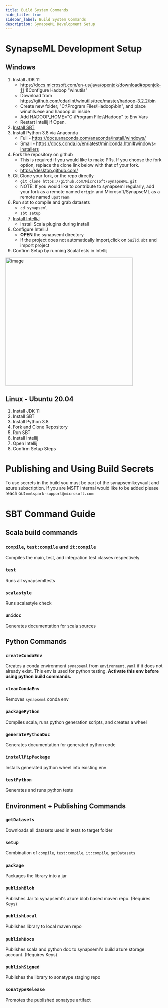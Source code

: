 ```yaml
---
title: Build System Commands
hide_title: true
sidebar_label: Build System Commands
description: SynapseML Development Setup
---
```


# SynapseML Development Setup

## Windows
1) Install JDK 11
    - https://docs.microsoft.com/en-us/java/openjdk/download#openjdk-11
1)Configure Hadoop "winutils"
    - Download from https://github.com/cdarlint/winutils/tree/master/hadoop-3.2.2/bin
    - Create new folder, "C:\Program Files\Hadoop\bin", and place winutils.exe and hadoop.dll inside
    - Add HADOOP_HOME="C:\Program Files\Hadoop" to Env Vars
    - Restart Intellij if Open.
1) [Install SBT](https://www.scala-sbt.org/1.x/docs/Setup.html)
1) Install Python 3.8 via Anaconda
    -  Full - https://docs.anaconda.com/anaconda/install/windows/
    -  Small - https://docs.conda.io/en/latest/miniconda.html#windows-installers
1) Fork the repository on github
    - This is required if you would like to make PRs. If you choose the fork option, replace the clone link below with that of your fork.
    - https://desktop.github.com/
1) Git Clone your fork, or the repo directly
    - `git clone https://github.com/Microsoft/SynapseML.git`
    - NOTE: If you would like to contribute to synapseml regularly, add your fork as a remote named ``origin`` and Microsoft/SynapseML as a remote named ``upstream``
1) Run sbt to compile and grab datasets
    - `cd synapseml`
    - `sbt setup`
1) [Install IntelliJ](https://www.jetbrains.com/idea/download)
    - Install Scala plugins during install
1) Configure IntelliJ
    - **OPEN** the synapseml directory
    - If the project does not automatically import,click on `build.sbt` and import project
1) Confirm Setup by running ScalaTests in Intellij
<img width="407" alt="image" src="https://user-images.githubusercontent.com/9027725/151844306-67478ed9-72c2-4709-95ac-80683688fa05.png">

## Linux - Ubuntu 20.04
1) Install JDK 11
1) Install SBT
1) Install Python 3.8
1) Fork and Clone Repository
1) Run SBT
1) Install Intellij
1) Open Intellij
1) Confirm Setup Steps


# Publishing and Using Build Secrets

To use secrets in the build you must be part of the synapsemlkeyvault
 and azure subscription. If you are MSFT internal would like to be 
 added please reach out `mmlspark-support@microsoft.com`

# SBT Command Guide

## Scala build commands

### `compile`, `test:compile` and `it:compile`

Compiles the main, test, and integration test classes respectively

### `test`

Runs all synapsemltests

### `scalastyle`

Runs scalastyle check

### `unidoc`

Generates documentation for scala sources

## Python Commands

### `createCondaEnv`

Creates a conda environment `synapseml` from `environment.yaml` if it does not already exist. 
This env is used for python testing. **Activate this env before using python build commands.**

### `cleanCondaEnv`

Removes `synapseml` conda env

### `packagePython`

Compiles scala, runs python generation scripts, and creates a wheel

### `generatePythonDoc`

Generates documentation for generated python code

### `installPipPackage`

Installs generated python wheel into existing env

### `testPython`

Generates and runs python tests

## Environment + Publishing Commands

### `getDatasets`

Downloads all datasets used in tests to target folder

### `setup`

Combination of `compile`, `test:compile`, `it:compile`, `getDatasets`

### `package`

Packages the library into a jar

### `publishBlob`

Publishes Jar to synapseml's azure blob based maven repo. (Requires Keys)

### `publishLocal`

Publishes library to local maven repo

### `publishDocs`

Publishes scala and python doc to synapseml's build azure storage account. (Requires Keys)

### `publishSigned`

Publishes the library to sonatype staging repo

### `sonatypeRelease`

Promotes the published sonatype artifact
